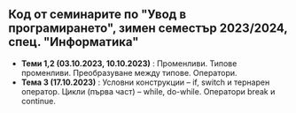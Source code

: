## Код от семинарите по "Увод в програмирането", зимен семестър 2023/2024, спец. "Информатика" ##

- **Теми 1,2 (03.10.2023, 10.10.2023)** : Променливи. Типове променливи. Преобразуване между типове. Оператори.  
- **Тема 3 (17.10.2023)** : Условни конструкции – if, switch и тернарен оператор. Цикли (първа част) – while, do-while. Оператори break и continue.
